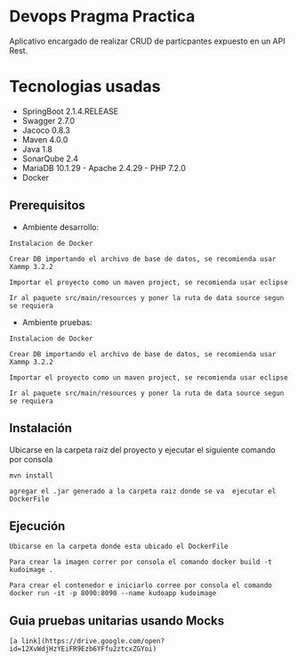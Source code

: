 # Devops Pragma Practica
Aplicativo encargado de realizar CRUD de particpantes expuesto en un API Rest.

# Tecnologias usadas
* SpringBoot 2.1.4.RELEASE
* Swagger 2.7.0
* Jacoco 0.8.3
* Maven 4.0.0
* Java 1.8
* SonarQube 2.4
* MariaDB 10.1.29 - Apache 2.4.29 - PHP 7.2.0
* Docker


## Prerequisitos
* Ambiente desarrollo:
```
Instalacion de Docker 
```
```
Crear DB importando el archivo de base de datos, se recomienda usar Xammp 3.2.2
```
```
Importar el proyecto como un maven project, se recomienda usar eclipse
```
```
Ir al paquete src/main/resources y poner la ruta de data source segun se requiera
```
* Ambiente pruebas:
```
Instalacion de Docker 
```
```
Crear DB importando el archivo de base de datos, se recomienda usar Xammp 3.2.2
```
```
Importar el proyecto como un maven project, se recomienda usar eclipse
```
```
Ir al paquete src/main/resources y poner la ruta de data source segun se requiera
```

## Instalación
Ubicarse en la carpeta raiz del proyecto y ejecutar el siguiente comando por consola
```
mvn install
```
```
agregar el .jar generado a la carpeta raiz donde se va  ejecutar el DockerFile
```
## Ejecución
```
Ubicarse en la carpeta donde esta ubicado el DockerFile
```
```
Para crear la imagen correr por consola el comando docker build -t kudoimage .
```
```
Para crear el contenedor e iniciarlo corree por consola el comando docker run -it -p 8090:8090 --name kudoapp kudoimage
```
## Guia pruebas unitarias usando Mocks
```
[a link](https://drive.google.com/open?id=12XvWdjHzYEiFR9Ezb6YFfu2ztcxZGYoi)
```